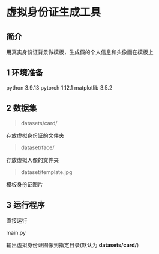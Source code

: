 # 虚拟身份证生成工具

## 简介

用真实身份证背景做模板，生成假的个人信息和头像画在模板上

## 1 环境准备

python 3.9.13
pytorch 1.12.1
matplotlib 3.5.2

## 2 数据集

> datasets/card/

存放虚拟身份证的文件夹
> dataset/face/
 
存放虚拟人像的文件夹

> dataset/template.jpg

模板身份证图片

## 3 运行程序

直接运行

main.py

输出虚拟身份证图像到指定目录(默认为 **datasets/card/**)